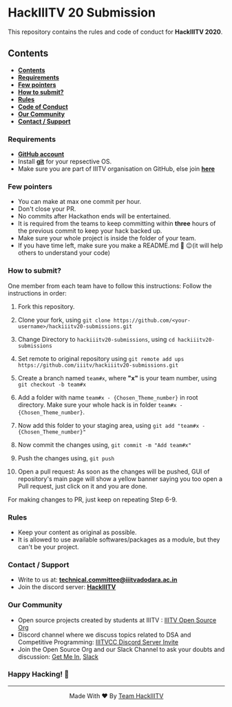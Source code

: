 # HackIIITV 20 Submission
This repository contains the rules and code of conduct for __HackIIITV 2020__.

## Contents
- __[Contents](#contents)__
- __[Requirements](#requirements-)__
- __[Few pointers](#few-pointers-)__
- __[How to submit?](#how-to-submit?-)__
- __[Rules](HackIIITV_rules_and_timeline.pdf)__
- __[Code of Conduct](CODE_OF_CONDUCT.md)__
- __[Our Community](#our-community)__
- __[Contact / Support](#contact--support)__

### Requirements

- __[GitHub account](https://github.com/login)__
- Install __[git](https://git-scm.com/)__ for your repsective OS.
- Make sure you are part of IIITV organisation on GitHub, else join __[here](http://getmein.glitch.me/)__

### Few pointers

- You can make at max one commit per hour.
- Don't close your PR.
- No commits after Hackathon ends will be entertained.
- It is required from the teams to keep committing within __three__ hours of the previous commit to keep your hack backed up.  
- Make sure your whole project is inside the folder of your team.
- If you have time left, make sure you make a README.md 📄 😉(it will help others to understand your code)

### How to submit?

One member from each team have to follow this instructions:
Follow the instructions in order:

1. Fork this repository.

2. Clone your fork, using
    `git clone https://github.com/<your-username>/hackiiitv20-submissions.git`

3. Change Directory to `hackiiitv20-submissions`, using
    `cd hackiiitv20-submissions`

4. Set remote to original repository using
    `git remote add ups https://github.com/iiitv/hackiiitv20-submissions.git`

5. Create a branch named `team#x`, where __"x"__ is your team number, using
    `git checkout -b team#x`

6. Add a folder with name `team#x - {Chosen_Theme_number}` in root directory. Make sure your whole hack is in folder `team#x - {Chosen_Theme_number}`.

7. Now add this folder to your staging area, using
    `git add "team#x - {Chosen_Theme_number}"`

8. Now commit the changes using,
    `git commit -m "Add team#x"`

9. Push the changes using,
    `git push`

10. Open a pull request: As soon as the changes will be pushed, GUI of repository's main page will show a yellow banner saying you too open a Pull request, just click on it and you are done.

For making changes to PR, just keep on repeating Step 6-9.

### Rules

- Keep your content as original as possible.
- It is allowed to use available softwares/packages as a module, but they can't be your project.

### Contact / Support

- Write to us at: __[technical.committee@iiitvadodara.ac.in](mailto:technical.committee@iiitvadodara.ac.in)__
- Join the discord server: __[HackIIITV](https://discord.gg/Rw4X9rYZgR)__

### Our Community

- Open source projects created by students at IIITV : [IIITV Open Source Org](https://github.com/iiitv)
- Discord channel where we discuss topics related to DSA and Competitive Programming: [IIITVCC Discord Server Invite](https://discord.gg/pUPbVHF)
- Join the Open Source Org and our Slack Channel to ask your doubts and discussion: [Get Me In](https://getmein.glitch.me/), [Slack](https://join.slack.com/t/iiitvadodara/shared_invite/zt-gx92qvc2-X_NREKMxP6f7DlyZuxzM_g)

### Happy Hacking! 🖖

 ***

<p align='center'>Made With ❤️ By <a href="https://github.com/iiitv">Team HackIIITV</a></p>